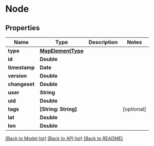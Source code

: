 # Node

## Properties
Name | Type | Description | Notes
------------ | ------------- | ------------- | -------------
**type** | [**MapElementType**](MapElementType.md) |  | 
**id** | **Double** |  | 
**timestamp** | **Date** |  | 
**version** | **Double** |  | 
**changeset** | **Double** |  | 
**user** | **String** |  | 
**uid** | **Double** |  | 
**tags** | **[String: String]** |  | [optional] 
**lat** | **Double** |  | 
**lon** | **Double** |  | 

[[Back to Model list]](../README.md#documentation-for-models) [[Back to API list]](../README.md#documentation-for-api-endpoints) [[Back to README]](../README.md)



